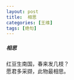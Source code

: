 ```yaml
---
layout: post
title:  相思
categories: [王维]
tags: [绝句]
---
```


##### 相思

红豆生南国，春来发几枝？<br>
愿君多采撷，此物最相思。



　　 
　　　 
　 


　　　　　　　 


























　　　　　　　　　　 





































